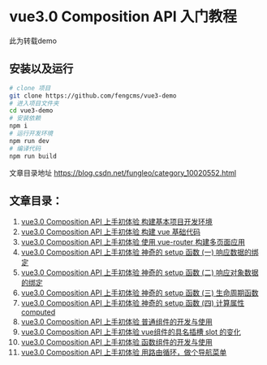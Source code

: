 # vue3.0 Composition API 入门教程

此为转载demo

## 安装以及运行

```bash
# clone 项目
git clone https://github.com/fengcms/vue3-demo
# 进入项目文件夹
cd vue3-demo
# 安装依赖
npm i
# 运行开发环境
npm run dev
# 编译代码
npm run build
```

文章目录地址 https://blog.csdn.net/fungleo/category_10020552.html

## 文章目录：

1. [vue3.0 Composition API 上手初体验 构建基本项目开发环境](https://blog.csdn.net/FungLeo/article/details/106208252)
2. [vue3.0 Composition API 上手初体验 构建 vue 基础代码](https://blog.csdn.net/FungLeo/article/details/106208323)
3. [vue3.0 Composition API 上手初体验 使用 vue-router 构建多页面应用](https://blog.csdn.net/FungLeo/article/details/106208378)
4. [vue3.0 Composition API 上手初体验 神奇的 setup 函数 (一) 响应数据的绑定](https://blog.csdn.net/FungLeo/article/details/106208437)
5. [vue3.0 Composition API 上手初体验 神奇的 setup 函数 (二) 响应对象数据的绑定](https://blog.csdn.net/FungLeo/article/details/106208494)
6. [vue3.0 Composition API 上手初体验 神奇的 setup 函数 (三) 生命周期函数](https://blog.csdn.net/FungLeo/article/details/106208514)
7. [vue3.0 Composition API 上手初体验 神奇的 setup 函数 (四) 计算属性 computed](https://blog.csdn.net/FungLeo/article/details/106208574)
8. [vue3.0 Composition API 上手初体验 普通组件的开发与使用](https://blog.csdn.net/FungLeo/article/details/106208611)
9. [vue3.0 Composition API 上手初体验 vue组件的具名插槽 slot 的变化](https://blog.csdn.net/FungLeo/article/details/106215722)
10. [vue3.0 Composition API 上手初体验 函数组件的开发与使用](https://blog.csdn.net/FungLeo/article/details/106208639)
11. [vue3.0 Composition API 上手初体验 用路由循环，做个导航菜单](https://blog.csdn.net/FungLeo/article/details/106211657)
